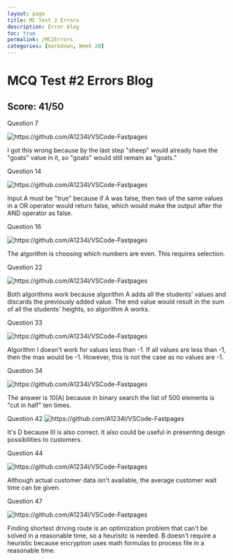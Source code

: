 ```yaml
---
layout: page
title: MC Test 2 Errors
description: Error blog
toc: true
permalink: /MC2Errors
categories: [markdown, Week 20]
---
```


# MCQ Test #2 Errors Blog
## Score: 41/50

Question 7

![]({{site.baseurl}}/images/Q7_2.png "https://github.com/A1234l/VSCode-Fastpages")

I got this wrong because by the last step "sheep" would already have the "goats" value in it, so "goats" would still remain as "goats."

Question 14

![]({{site.baseurl}}/images/Q14_2.png "https://github.com/A1234l/VSCode-Fastpages")

Input A must be "true" because if A was false, then two of the same values in a OR operator would return false, which would make the output after the AND operator as false.

Question 16

![]({{site.baseurl}}/images/Q16_2.png "https://github.com/A1234l/VSCode-Fastpages")

The algorithm is choosing which numbers are even. This requires selection.

Question 22

![]({{site.baseurl}}/images/Q22_2.png "https://github.com/A1234l/VSCode-Fastpages")

Both algorithms work because algorithm A adds all the students' values and discards the previously added value. The end value would result in the sum of all the students' heights, so algorithm A works.

Question 33

![]({{site.baseurl}}/images/Q33_2.png "https://github.com/A1234l/VSCode-Fastpages")

Algorithm I doesn't work for values less than -1. If all values are less than -1, then the max would be -1. However, this is not the case as no values are -1.

Question 34

![]({{site.baseurl}}/images/Q34_2.png "https://github.com/A1234l/VSCode-Fastpages")

The answer is 10(A) because in binary search the list of 500 elements is "cut in half" ten times.

Question 42
![]({{site.baseurl}}/images/Q42_2.png "https://github.com/A1234l/VSCode-Fastpages")

It's D because III is also correct. It also could be useful in presenting design possibilities to customers.

Question 44

![]({{site.baseurl}}/images/Q44_2.png "https://github.com/A1234l/VSCode-Fastpages")

Although actual customer data isn't available, the average customer wait time can be given.

Question 47

![]({{site.baseurl}}/images/Q47_2.png "https://github.com/A1234l/VSCode-Fastpages")

Finding shortest driving route is an optimization problem that can't be solved in a reasonable time, so a heurisitc is needed. B doesn't require a heuristic because encryption uses math formulas to process file in a reasonable time.